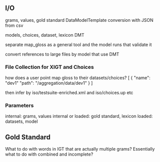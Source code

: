 ## I/O
grams, values, gold standard DataModelTemplate conversion with JSON from csv

models, choices, dataset, lexicon DMT

separate map_gloss as a general tool and the model runs that validate it

convert references to large files by model that use DMT

### File Collection for XIGT and Choices
how does a user point map gloss to their datasets/choices?
[
  {
    "name": "dev1"
    "path": "/aggregation/data/dev1"
  }
]

then infer by iso/testsuite-enriched.xml and iso/choices.up etc

### Parameters

internal: grams, values
internal or loaded: gold standard, lexicon
loaded: datasets, model

## Gold Standard
What to do with words in IGT that are actually multiple grams? Essentially what to do with combined and incomplete?
